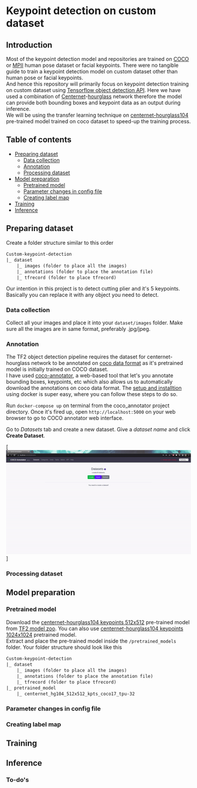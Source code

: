 # Keypoint detection on custom dataset

## Introduction

Most of the keypoint detection model and repositories are trained on [COCO](https://cocodataset.org/#keypoints-2020) or [MPII](http://human-pose.mpi-inf.mpg.de/#overview) human pose dataset or facial keypoints. There were no tangible guide to train a keypoint detection model on custom dataset other than human pose or facial keypoints.  
And hence this repository will primarily focus on keypoint detection training on custom dataset using [Tensorflow object detection API](https://github.com/tensorflow/models/tree/master/research/object_detection). Here we have used a combination of [Centernet](https://arxiv.org/abs/1904.07850)-[hourglass](https://arxiv.org/abs/1603.06937) network therefore the model can provide both bounding boxes and keypoint data as an output during inference.  
We will be using the transfer learning technique on [centernet-hourglass104](http://download.tensorflow.org/models/object_detection/tf2/20200711/centernet_hg104_512x512_kpts_coco17_tpu-32.tar.gz) pre-trained model trained on coco dataset to speed-up the training process. 

## Table of contents

- [Preparing dataset](#preparing-dataset)
  - [Data collection](#data-collection)
  - [Annotation](#annotation)
  - [Processing dataset](#processing-dataset)
- [Model preparation](#model-preparation)
  - [Pretrained model](#pretrained-model)
  - [Parameter changes in config file](#parameter-changes-in-config-file)
  - [Creating label map](#creating-label-map)
- [Training](#training)
- [Inference](#inference)


## Preparing dataset

Create a folder structure similar to this order  
```
Custom-keypoint-detection
|_ dataset
    |_ images (folder to place all the images)
    |_ annotations (folder to place the annotation file)
    |_ tfrecord (folder to place tfrecord)
```
Our intention in this project is to detect cutting plier and it's 5 keypoints. Basically you can replace it with any object you need to detect.

### Data collection

Collect all your images and place it into your ```dataset/images``` folder. Make sure all the images are in same format, preferably .jpg/jpeg.

### Annotation

The TF2 object detection pipeline requires the dataset for centernet-hourglass network to be annotated on [coco data format](https://cocodataset.org/#format-data) as it's pretrained model is initially trained on COCO dataset.  
I have used [coco-annotator](https://github.com/jsbroks/coco-annotator), a web-based tool that let's you annotate bounding boxes, keypoints, etc which also allows us to automatically download the annotations on coco data format. The [setup and installtion](https://github.com/jsbroks/coco-annotator/wiki/Getting-Started) using docker is super easy, where you can follow these steps to do so.

Run ```docker-compose up``` on terminal from the coco_annotator project directory. Once it's fired up, open ```http://localhost:5000``` on your web browser to go to COCO annotator web interface.

Go to *Datasets* tab and create a new dataset. Give a *dataset name* and click **Create Dataset**.  

[![create dataset](/utils/create_dataset.gif)]

### Processing dataset

## Model preparation

### Pretrained model

Download the [centernet-hourglass104 keypoints 512x512](http://download.tensorflow.org/models/object_detection/tf2/20200711/centernet_hg104_512x512_kpts_coco17_tpu-32.tar.gz) pre-trained model from [TF2 model zoo](https://github.com/tensorflow/models/blob/master/research/object_detection/g3doc/tf2_detection_zoo.md). You can also use [centernet-hourglass104 keypoints 1024x1024](http://download.tensorflow.org/models/object_detection/tf2/20200711/centernet_hg104_1024x1024_kpts_coco17_tpu-32.tar.gz) pretrained model.  
Extract and place the pre-trained model inside the ```/pretrained_models``` folder. Your folder structure should look like this 
```
Custom-keypoint-detection
|_ dataset
    |_ images (folder to place all the images)
    |_ annotations (folder to place the annotation file)
    |_ tfrecord (folder to place tfrecord)
|_ pretrained_model
    |_ centernet_hg104_512x512_kpts_coco17_tpu-32
```


### Parameter changes in config file

### Creating label map

## Training

## Inference

### To-do's
